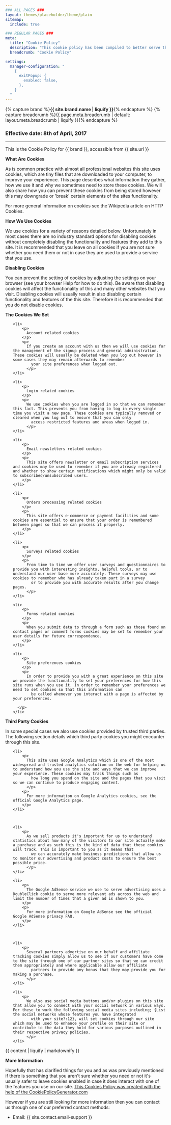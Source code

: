 ```yaml
---
### ALL PAGES ###
layout: themes/placeholder/theme/plain
sitemap:
  include: true

### REGULAR PAGES ###
meta:
  title: "Cookie Policy"
  description: "This cookie policy has been compiled to better serve those who are concerned with how their personal information is being used online."
  breadcrumb: "Cookie Policy"

settings:
  manager-configuration: "
    {
      exitPopup: {
        enabled: false,
      },
    }
  "
---
```

{% capture brand %}**{{ site.brand.name | liquify }}**{% endcapture %}
{% capture breadcrumb %}{{ page.meta.breadcrumb | default: layout.meta.breadcrumb | liquify }}{% endcapture %}

### Effective date: <span class="text-primary">8th of April, 2017</span>
<hr>

<p>
  This is the Cookie Policy for {{ brand }}, accessible from {{ site.url }}
</p>

<p>
  <strong>What Are Cookies</strong>
</p>

<p>
  As is common practice with almost all professional websites this site uses cookies, which are tiny files that are downloaded to your computer, to improve your experience. This page describes what information they gather, how we use it and why we sometimes
    need to store these cookies. We will also share how you can prevent these cookies from being stored however this may downgrade or 'break' certain elements of the sites functionality.
  </p>

<p>
  For more general information on cookies see the Wikipedia article on HTTP Cookies.
</p>

<p>
  <strong>How We Use Cookies</strong>
</p>

<p>
  We use cookies for a variety of reasons detailed below. Unfortunately in most cases there are no industry standard options for disabling cookies without completely disabling the functionality and features they add to this site. It is recommended that
    you leave on all cookies if you are not sure whether you need them or not in case they are used to provide a service that you use.
  </p>

<p>
  <strong>Disabling Cookies</strong>
</p>

<p>
  You can prevent the setting of cookies by adjusting the settings on your browser (see your browser Help for how to do this). Be aware that disabling cookies will affect the functionality of this and many other websites that you visit. Disabling cookies
    will usually result in also disabling certain functionality and features of the this site. Therefore it is recommended that you do not disable cookies.
  </p>


<p>
  <strong>The Cookies We Set</strong>
</p>

<ul>

    <li>
        <p>
          Account related cookies
        </p>
        <p>
          If you create an account with us then we will use cookies for the management of the signup process and general administration. These cookies will usually be deleted when you log out however in some cases they may remain afterwards to remember
            your site preferences when logged out.
          </p>
    </li>

    <li>
        <p>
          Login related cookies
        </p>
        <p>
          We use cookies when you are logged in so that we can remember this fact. This prevents you from having to log in every single time you visit a new page. These cookies are typically removed or cleared when you log out to ensure that you can only
            access restricted features and areas when logged in.
          </p>
    </li>

    <li>
        <p>
          Email newsletters related cookies
        </p>
        <p>
          This site offers newsletter or email subscription services and cookies may be used to remember if you are already registered and whether to show certain notifications which might only be valid to subscribed/unsubscribed users.
        </p>
    </li>

    <li>
        <p>
          Orders processing related cookies
        </p>
        <p>
          This site offers e-commerce or payment facilities and some cookies are essential to ensure that your order is remembered between pages so that we can process it properly.
        </p>
    </li>

    <li>
        <p>
          Surveys related cookies
        </p>
        <p>
          From time to time we offer user surveys and questionnaires to provide you with interesting insights, helpful tools, or to understand our user base more accurately. These surveys may use cookies to remember who has already taken part in a survey
            or to provide you with accurate results after you change pages.
          </p>
    </li>

    <li>
        <p>
          Forms related cookies
        </p>
        <p>
          When you submit data to through a form such as those found on contact pages or comment forms cookies may be set to remember your user details for future correspondence.
        </p>
    </li>

    <li>
        <p>
          Site preferences cookies
        </p>
        <p>
          In order to provide you with a great experience on this site we provide the functionality to set your preferences for how this site runs when you use it. In order to remember your preferences we need to set cookies so that this information can
            be called whenever you interact with a page is affected by your preferences.

      </p>
    </li>

</ul>

<p>
  <strong>Third Party Cookies</strong>
</p>

<p>
  In some special cases we also use cookies provided by trusted third parties. The following section details which third party cookies you might encounter through this site.
</p>

<ul>

    <li>
        <p>
          This site uses Google Analytics which is one of the most widespread and trusted analytics solution on the web for helping us to understand how you use the site and ways that we can improve your experience. These cookies may track things such as
            how long you spend on the site and the pages that you visit so we can continue to produce engaging content.
          </p>
        <p>
          For more information on Google Analytics cookies, see the official Google Analytics page.
        </p>
    </li>



    <li>
        <p>
          As we sell products it's important for us to understand statistics about how many of the visitors to our site actually make a purchase and as such this is the kind of data that these cookies will track. This is important to you as it means that
            we can accurately make business predictions that allow us to monitor our advertising and product costs to ensure the best possible price.
          </p>
    </li>

    <li>
        <p>
          The Google AdSense service we use to serve advertising uses a DoubleClick cookie to serve more relevant ads across the web and limit the number of times that a given ad is shown to you.
        </p>
        <p>
          For more information on Google AdSense see the official Google AdSense privacy FAQ.
        </p>
    </li>



    <li>
        <p>
          Several partners advertise on our behalf and affiliate tracking cookies simply allow us to see if our customers have come to the site through one of our partner sites so that we can credit them appropriately and where applicable allow our affiliate
            partners to provide any bonus that they may provide you for making a purchase.
          </p>
    </li>

    <li>
        <p>
          We also use social media buttons and/or plugins on this site that allow you to connect with your social network in various ways. For these to work the following social media sites including; {List the social networks whose features you have integrated
            with your site?:12}, will set cookies through our site which may be used to enhance your profile on their site or contribute to the data they hold for various purposes outlined in their respective privacy policies.
          </p>
    </li>

</ul>

{{ content | liquify | markdownify }}

<p>
  <strong>More Information</strong>
</p>

<p>
  Hopefully that has clarified things for you and as was previously mentioned if there is something that you aren't sure whether you need or not it's usually safer to leave cookies enabled in case it does interact with one of the features you use on our
    site. <a href="https://cookiepolicygenerator.com" rel="nofollow">This Cookies Policy was
        created with the help of the CookiePolicyGenerator.com</a>
      </p>

<p>
  However if you are still looking for more information then you can contact us through one of our preferred contact methods:

</p>

<ul>
    <li>Email: {{ site.contact.email-support }}</li>

</ul>
